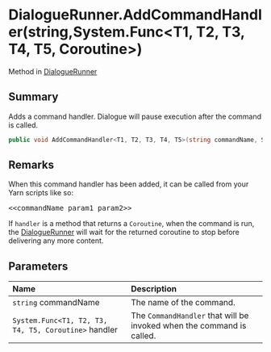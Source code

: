 # DialogueRunner.AddCommandHandler(string,System.Func<T1, T2, T3, T4, T5, Coroutine>)

Method in [DialogueRunner](/api/csharp/yarn.unity.dialoguerunner.md)

## Summary


Adds a command handler. Dialogue will pause execution after the
command is called.


```csharp
public void AddCommandHandler<T1, T2, T3, T4, T5>(string commandName, System.Func<T1, T2, T3, T4, T5, Coroutine> handler)
```

## Remarks

<p>When this command handler has been added, it can be called
from your Yarn scripts like so:</p> <pre lang="yarn">
&lt;&lt;commandName param1 param2&gt;&gt;
</pre> <p>If <code>handler</code> is a method that returns a <code>Coroutine</code>, when the command is run, the <a href="yarn.unity.dialoguerunner.md">DialogueRunner</a> will wait for the returned coroutine to stop
before delivering any more content.</p>

## Parameters

|Name|Description|
|:---|:---|
|`string` commandName|The name of the command.|
|`System.Func<T1, T2, T3, T4, T5, Coroutine>` handler|The  <code>CommandHandler</code>  that will be invoked when the command is called.|

